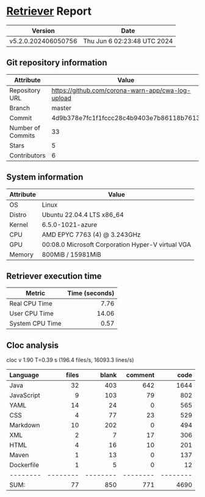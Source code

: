 # [Retriever](https://github.com/PalladioSimulator/Palladio-ReverseEngineering-Retriever) Report
| Version | Date |
| ------- | ---- |
| v5.2.0.202406050756 | Thu Jun  6 02:23:48 UTC 2024 |

## Git repository information
|      Attribute    | Value |
| ----------------- | ----- |
| Repository URL    | https://github.com/corona-warn-app/cwa-log-upload |
| Branch            | master |
| Commit            | 4d9b378e7fc1f1fccc28c4b9403e7b86118b7613 |
| Number of Commits | 33 |
| Stars             | 5 |
| Contributors      | 6 |


## System information
| Attribute | Value |
| --------- | ----- |
| OS | Linux  |
| Distro | Ubuntu 22.04.4 LTS x86_64  |
| Kernel | 6.5.0-1021-azure  |
| CPU | AMD EPYC 7763 (4) @ 3.243GHz  |
| GPU | 00:08.0 Microsoft Corporation Hyper-V virtual VGA  |
| Memory | 800MiB / 15981MiB  |

## Retriever execution time
| Metric | Time (seconds) |
| --- | ---: |
| Real CPU Time | 7.76 |
| User CPU Time | 14.06 |
| System CPU Time | 0.57 |
<!--
Explainations:
- __Real CPU Time__: actual time the command has run (can be less than total time spent in user and system mode for multi-threaded processes)
- __User CPU Time__: time the command has spent running in user mode
- __System CPU Time__: time the command has spent running in system or kernel mode
-->

## Cloc analysis
cloc v 1.90  T=0.39 s (196.4 files/s, 16093.3 lines/s)

Language|files|blank|comment|code
:-------|-------:|-------:|-------:|-------:
Java|32|403|642|1644
JavaScript|9|103|79|802
YAML|14|24|0|565
CSS|4|77|23|529
Markdown|10|202|0|494
XML|2|7|17|306
HTML|4|16|10|201
Maven|1|13|0|137
Dockerfile|1|5|0|12
--------|--------|--------|--------|--------
SUM:|77|850|771|4690
